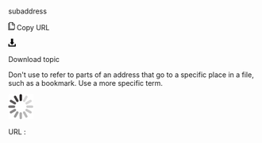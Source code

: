 # 

subaddress

![Copy URL](media/subaddress/Copy.png)
Copy URL

![Download](media/subaddress/Download.png)

Download topic

Don't
use to refer to parts of an address that go to a specific place in a
file, such as a bookmark. Use a more specific term.

![In progress](media/subaddress/activity-large.gif)

URL :
